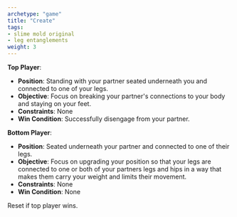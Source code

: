 ```yaml
---
archetype: "game"
title: "Create"
tags: 
- slime mold original
- leg entanglements
weight: 3
---
```



**Top Player**:
  * **Position**: Standing with your partner seated underneath you and connected to one of your legs.
  * **Objective**: Focus on breaking your partner's connections to your body and staying on your feet. 
  * **Constraints**: None
  * **Win Condition**: Successfully disengage from your partner. 

**Bottom Player**:
  * **Position**: Seated underneath your partner and connected to one of their legs. 
  * **Objective**: Focus on upgrading your position so that your legs are connected to one or both of your partners legs and hips in a way that makes them carry your weight and limits their movement.
  * **Constraints**: None
  * **Win Condition**: None

Reset if top player wins.